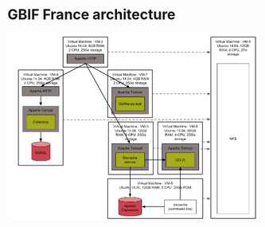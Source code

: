 # GBIF France architecture

![GBIF France Architecture](https://raw.githubusercontent.com/AtlasOfLivingAustralia/documentation/master/GBIF_France_architecture.png)